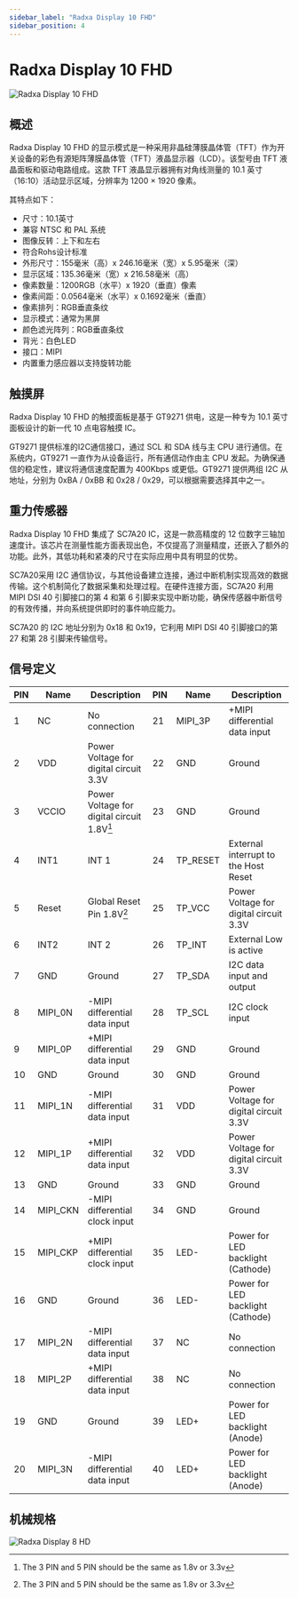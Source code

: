```yaml
---
sidebar_label: "Radxa Display 10 FHD"
sidebar_position: 4
---
```


# Radxa Display 10 FHD

![Radxa Display 10 FHD](/img/accessories/display-10-fhd.webp)

## 概述

Radxa Display 10 FHD 的显示模式是一种采用非晶硅薄膜晶体管（TFT）作为开关设备的彩色有源矩阵薄膜晶体管（TFT）液晶显示器（LCD）。该型号由 TFT 液晶面板和驱动电路组成。这款 TFT 液晶显示器拥有对角线测量的 10.1 英寸（16:10）活动显示区域，分辨率为 1200 × 1920 像素。

其特点如下：

- 尺寸：10.1英寸
- 兼容 NTSC 和 PAL 系统
- 图像反转：上下和左右
- 符合Rohs设计标准
- 外形尺寸：155毫米（高）x 246.16毫米（宽）x 5.95毫米（深）
- 显示区域：135.36毫米（宽）x 216.58毫米（高）
- 像素数量：1200RGB（水平）x 1920（垂直）像素
- 像素间距：0.0564毫米（水平）x 0.1692毫米（垂直）
- 像素排列：RGB垂直条纹
- 显示模式：通常为黑屏
- 颜色滤光阵列：RGB垂直条纹
- 背光：白色LED
- 接口：MIPI
- 内置重力感应器以支持旋转功能

## 触摸屏

Radxa Display 10 FHD 的触摸面板是基于 GT9271 供电，这是一种专为 10.1 英寸面板设计的新一代 10 点电容触摸 IC。

GT9271 提供标准的I2C通信接口，通过 SCL 和 SDA 线与主 CPU 进行通信。在系统内，GT9271 一直作为从设备运行，所有通信动作由主 CPU 发起。为确保通信的稳定性，建议将通信速度配置为 400Kbps 或更低。GT9271 提供两组 I2C 从地址，分别为 0xBA / 0xBB 和 0x28 / 0x29，可以根据需要选择其中之一。

## 重力传感器

Radxa Display 10 FHD 集成了 SC7A20 IC，这是一款高精度的 12 位数字三轴加速度计。该芯片在测量性能方面表现出色，不仅提高了测量精度，还嵌入了额外的功能。此外，其低功耗和紧凑的尺寸在实际应用中具有明显的优势。

SC7A20采用 I2C 通信协议，与其他设备建立连接，通过中断机制实现高效的数据传输。这个机制简化了数据采集和处理过程。在硬件连接方面，SC7A20 利用 MIPI DSI 40 引脚接口的第 4 和第 6 引脚来实现中断功能，确保传感器中断信号的有效传播，并向系统提供即时的事件响应能力。

SC7A20 的 I2C 地址分别为 0x18 和 0x19，它利用 MIPI DSI 40 引脚接口的第 27 和第 28 引脚来传输信号。

## 信号定义

| PIN | Name     | Description                                | PIN | Name     | Description                            |
| --- | -------- | ------------------------------------------ | --- | -------- | -------------------------------------- |
| 1   | NC       | No connection                              | 21  | MIPI_3P  | +MIPI differential data input          |
| 2   | VDD      | Power Voltage for digital circuit 3.3V     | 22  | GND      | Ground                                 |
| 3   | VCCIO    | Power Voltage for digital circuit 1.8V[^1] | 23  | GND      | Ground                                 |
| 4   | INT1     | INT 1                                      | 24  | TP_RESET | External interrupt to the Host Reset   |
| 5   | Reset    | Global Reset Pin 1.8V[^1]                  | 25  | TP_VCC   | Power Voltage for digital circuit 3.3V |
| 6   | INT2     | INT 2                                      | 26  | TP_INT   | External Low is active                 |
| 7   | GND      | Ground                                     | 27  | TP_SDA   | I2C data input and output              |
| 8   | MIPI_0N  | -MIPI differential data input              | 28  | TP_SCL   | I2C clock input                        |
| 9   | MIPI_0P  | +MIPI differential data input              | 29  | GND      | Ground                                 |
| 10  | GND      | Ground                                     | 30  | GND      | Ground                                 |
| 11  | MIPI_1N  | -MIPI differential data input              | 31  | VDD      | Power Voltage for digital circuit 3.3V |
| 12  | MIPI_1P  | +MIPI differential data input              | 32  | VDD      | Power Voltage for digital circuit 3.3V |
| 13  | GND      | Ground                                     | 33  | GND      | Ground                                 |
| 14  | MIPI_CKN | -MIPI differential clock input             | 34  | GND      | Ground                                 |
| 15  | MIPI_CKP | +MIPI differential clock input             | 35  | LED-     | Power for LED backlight (Cathode)      |
| 16  | GND      | Ground                                     | 36  | LED-     | Power for LED backlight (Cathode)      |
| 17  | MIPI_2N  | -MIPI differential data input              | 37  | NC       | No connection                          |
| 18  | MIPI_2P  | +MIPI differential data input              | 38  | NC       | No connection                          |
| 19  | GND      | Ground                                     | 39  | LED+     | Power for LED backlight (Anode)        |
| 20  | MIPI_3N  | -MIPI differential data input              | 40  | LED+     | Power for LED backlight (Anode)        |

[^1]: The 3 PIN and 5 PIN should be the same as 1.8v or 3.3v

## 机械规格

![Radxa Display 8 HD](/img/accessories/display_10_fhd_01.webp)
